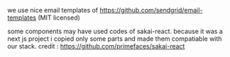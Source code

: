 we use nice email templates of https://github.com/sendgrid/email-templates (MIT licensed)

some components may have used codes of sakai-react. 
because it was a next js project i copied only
some parts and made them compatiable with our stack.
credit : https://github.com/primefaces/sakai-react